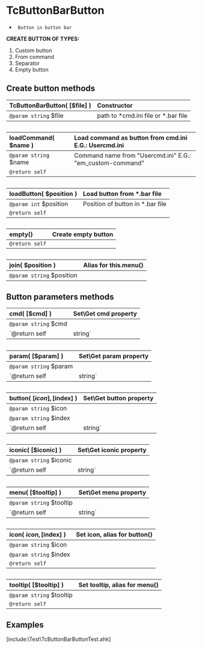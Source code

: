 # TcButtonBarButton  
 *		Button in button bar  

__CREATE BUTTON OF TYPES:__  
1. Custom button  
2. From command  
3. Separator  
4. Empty button  

## Create button methods  

| __TcButtonBarButton__( [$file] )	|Constructor	|  
|:---	|:---	|  
|`@param string` $file	|path to \*cmd.ini file or \*.bar file	|  

##  

| __loadCommand__( $name ) |Load command as button from cmd.ini E.G.: Usercmd.ini	|  
|:---	|:---	|  
|`@param string` $name	|Command name from "Usercmd.ini" E.G.: "em_custom-command"	|  
|`@return self`	|	|  

##  

| __loadButton__( $position )	|Load button from \*.bar file	|  
|:---	|:---	|  
|`@param int` $position	|Position of button in \*.bar file	|  
|`@return self`	|	|  

##  

| __empty__()	|Create empty button	|  
|:---	|:---	|  
|`@return self`	|	|  

##  

| __join__( $position )	|Alias for this.menu()	|  
|:---	|:---	|  
|`@param string` $position	|	|  





## Button parameters methods  
| __cmd__( [$cmd] )	|Set\Get cmd property	|  
|:---	|:---	|  
|`@param string` $cmd	|	|  
|`@return self|string`	|	|  

##  

| __param__( [$param] )	|Set\Get param property	|  
|:---	|:---	|  
|`@param string` $param	|	|  
|`@return self|string`	|	|  

##  

| __button__( [$icon], [$index] )	|Set\Get button property	|  
|:---	|:---	|  
|`@param string` $icon	|	|  
|`@param string` $index	|	|  
|`@return self|string`	|	|  

##  

| __iconic__( [$iconic] )	|Set\Get iconic property	|  
|:---	|:---	|  
|`@param string` $iconic	|	|  
|`@return self|string`	|	|  

##  

| __menu__( [$tooltip] )	|Set\Get menu property	|  
|:---	|:---	|  
|`@param string` $tooltip	|	|  
|`@return self|string`	|	|  

##  

| __icon__( $icon, [$index] )	|Set icon, alias for button()	|  
|:---	|:---	|  
|`@param string` $icon	|	|  
|`@param string` $index	|	|  
|`@return self`	|	|  

##  

| __tooltip__( [$tooltip] )	|Set tooltip, alias for menu()	|  
|:---	|:---	|  
|`@param string` $tooltip	|	|  
|`@return self`	|	|  

## Examples  
[include:\Test\TcButtonBarButtonTest.ahk]  
  